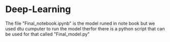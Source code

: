 # Deep-Learning
 The file "Final_notebook.ipynb" is the model runed in note book but we used dtu cumputer to run the model therfor there is a python script that can be used for that called "Final_model.py"
